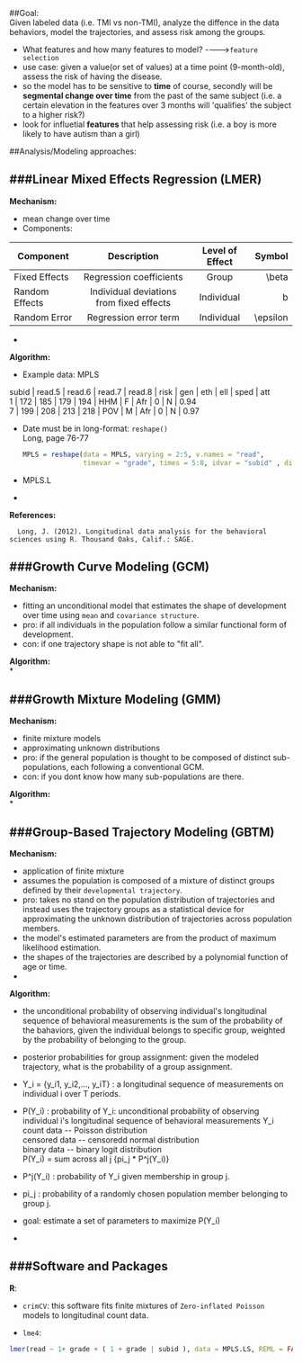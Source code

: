 ##Goal:  
Given labeled data (i.e. TMI vs non-TMI), analyze the diffence in the data behaviors, model the trajectories, and assess risk among the groups.  
* What features and how many features to model? ---->`feature selection`  
* use case: given a value(or set of values) at a time point (9-month-old), assess the risk of having the disease.  
* so the model has to be sensitive to **time** of course, secondly will be **segmental change over time** from the past of the same subject (i.e. a certain elevation in the features over 3 months will 'qualifies' the subject to a higher risk?) 
* look for influetial **features** that help assessing risk (i.e. a boy is more likely to have autism than a girl)  



##Analysis/Modeling approaches:  

###Linear Mixed Effects Regression (LMER)  
-------------------------  
**Mechanism:**  
* mean change over time  
* Components: 

| Component      |                          Description     | Level of Effect  | Symbol   |    
|--------------- |:----------------------------------------:|:----------------:| --------:|    
| Fixed Effects  | Regression coefficients                  | Group            | \beta    |       
| Random Effects | Individual deviations from fixed effects | Individual       | b        |       
| Random Error   | Regression error term                    | Individual       | \epsilon |     

* 

**Algorithm:**  
* Example data: MPLS  

subid | read.5 | read.6 | read.7 | read.8 | risk | gen | eth | ell | sped | att  
1 | 172 | 185 | 179 | 194 | HHM | F | Afr | 0 | N | 0.94  
7 | 199 | 208 | 213 | 218 | POV | M | Afr | 0 | N | 0.97  

* Date must be in long-format: `reshape()`  
    Long, page 76-77  

  ```r
  MPLS = reshape(data = MPLS, varying = 2:5, v.names = "read", 
                 timevar = "grade", times = 5:8, idvar = "subid" , direction = "long" )
  ```
* MPLS.L  



* 


**References:**  
```
  Long, J. (2012). Longitudinal data analysis for the behavioral sciences using R. Thousand Oaks, Calif.: SAGE.
```  


###Growth Curve Modeling (GCM)  
-------------------  
**Mechanism:**  
* fitting an unconditional model that estimates the shape of development over time using `mean` and `covariance structure`.  
* pro: if all individuals in the population follow a similar functional form of development.  
* con: if one trajectory shape is not able to "fit all".  

**Algorithm:**  
* 


###Growth Mixture Modeling (GMM)  
-------------------------  
**Mechanism:**  
* finite mixture models  
* approximating unknown distributions  
* pro: if the general population is thought to be composed of distinct sub-populations, each following a conventional GCM.  
* con: if you dont know how many sub-populations are there.  

**Algorithm:**  
*  

###Group-Based Trajectory Modeling (GBTM)  
--------------------  
**Mechanism:**  
* application of finite mixture  
* assumes the population is composed of a mixture of distinct groups defined by their `developmental trajectory`.  
* pro: takes no stand on the population distribution of trajectories and instead uses the trajectory groups as a statistical device for approximating the unknown distribution of trajectories across population members.  
* the model's estimated parameters are from the product of maximum likelihood estimation.  
* the shapes of the trajectories are described by a polynomial function of age or time.  
*   

**Algorithm:**  
* the unconditional probability of observing individual's longitudinal sequence of behavioral measurements is the sum of the probability of the bahaviors, given the individual belongs to specific group, weighted by the probability of belonging to the group.  
* posterior probabilities for group assignment: given the modeled trajectory, what is the probability of a group assignment.  
* Y_i = {y_i1, y_i2,..., y_iT} : a longitudinal sequence of measurements on individual i over T periods.  
* P(Y_i) : probability of Y_i: unconditional probability of observing individual i's longitudinal sequence of behavioral measurements Y_i     
        count data -- Poisson distribution  
        censored data -- censoredd normal distribution  
        binary data -- binary logit distribution  
        P(Y_i) = sum across all j {pi_j * P^j(Y_i)}  

* P^j(Y_i) : probability of Y_i given membership in group j.  
* pi_j : probability of a randomly chosen population member belonging to group j.  
* goal: estimate a set of parameters to maximize P(Y_i)  
* 


###Software and Packages  
-----------------  
**R**:  
* `crimCV`: this software fits finite mixtures of `Zero-inflated Poisson` models to longitudinal count data.  

* `lme4`: 
```r
lmer(read ~ 1+ grade + ( 1 + grade | subid ), data = MPLS.LS, REML = FALSE)  
```  





